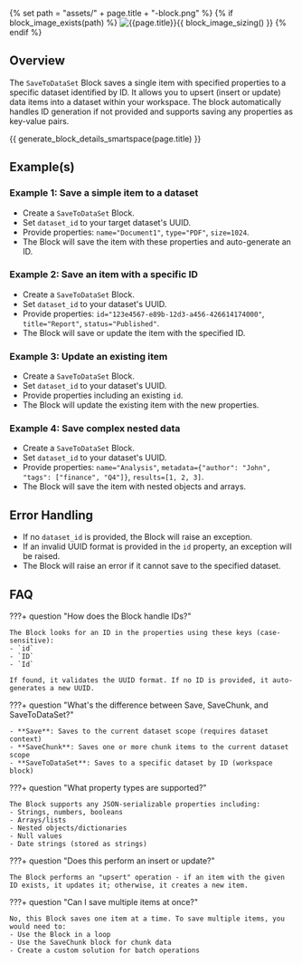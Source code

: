 {% set path = "assets/" + page.title + "-block.png" %}
{% if block_image_exists(path) %}
![{{page.title}}]({{path}}){{ block_image_sizing() }}
{% endif %}

## Overview
The `SaveToDataSet` Block saves a single item with specified properties to a specific dataset identified by ID. It allows you to upsert (insert or update) data items into a dataset within your workspace. The block automatically handles ID generation if not provided and supports saving any properties as key-value pairs.

{{ generate_block_details_smartspace(page.title) }}

## Example(s)

### Example 1: Save a simple item to a dataset
- Create a `SaveToDataSet` Block.
- Set `dataset_id` to your target dataset's UUID.
- Provide properties: `name="Document1"`, `type="PDF"`, `size=1024`.
- The Block will save the item with these properties and auto-generate an ID.

### Example 2: Save an item with a specific ID
- Create a `SaveToDataSet` Block.
- Set `dataset_id` to your dataset's UUID.
- Provide properties: `id="123e4567-e89b-12d3-a456-426614174000"`, `title="Report"`, `status="Published"`.
- The Block will save or update the item with the specified ID.

### Example 3: Update an existing item
- Create a `SaveToDataSet` Block.
- Set `dataset_id` to your dataset's UUID.
- Provide properties including an existing `id`.
- The Block will update the existing item with the new properties.

### Example 4: Save complex nested data
- Create a `SaveToDataSet` Block.
- Set `dataset_id` to your dataset's UUID.
- Provide properties: `name="Analysis"`, `metadata={"author": "John", "tags": ["finance", "Q4"]}`, `results=[1, 2, 3]`.
- The Block will save the item with nested objects and arrays.

## Error Handling
- If no `dataset_id` is provided, the Block will raise an exception.
- If an invalid UUID format is provided in the `id` property, an exception will be raised.
- The Block will raise an error if it cannot save to the specified dataset.

## FAQ

???+ question "How does the Block handle IDs?"

    The Block looks for an ID in the properties using these keys (case-sensitive):
    - `id`
    - `ID` 
    - `Id`
    
    If found, it validates the UUID format. If no ID is provided, it auto-generates a new UUID.

???+ question "What's the difference between Save, SaveChunk, and SaveToDataSet?"

    - **Save**: Saves to the current dataset scope (requires dataset context)
    - **SaveChunk**: Saves one or more chunk items to the current dataset scope
    - **SaveToDataSet**: Saves to a specific dataset by ID (workspace block)

???+ question "What property types are supported?"

    The Block supports any JSON-serializable properties including:
    - Strings, numbers, booleans
    - Arrays/lists
    - Nested objects/dictionaries
    - Null values
    - Date strings (stored as strings)

???+ question "Does this perform an insert or update?"

    The Block performs an "upsert" operation - if an item with the given ID exists, it updates it; otherwise, it creates a new item.

???+ question "Can I save multiple items at once?"

    No, this Block saves one item at a time. To save multiple items, you would need to:
    - Use the Block in a loop
    - Use the SaveChunk block for chunk data
    - Create a custom solution for batch operations